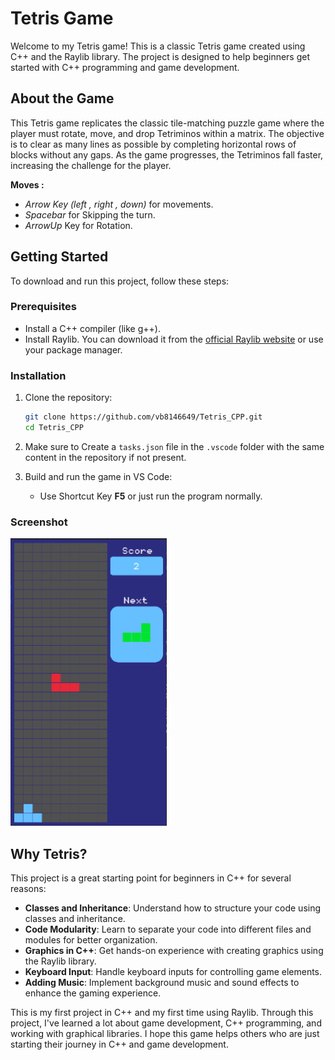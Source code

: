 # Tetris Game

Welcome to my Tetris game! This is a classic Tetris game created using C++ and the Raylib library. The project is designed to help beginners get started with C++ programming and game development.

## About the Game

This Tetris game replicates the classic tile-matching puzzle game where the player must rotate, move, and drop Tetriminos within a matrix. The objective is to clear as many lines as possible by completing horizontal rows of blocks without any gaps. As the game progresses, the Tetriminos fall faster, increasing the challenge for the player.

**Moves :**
- *Arrow Key (left , right , down)* for movements.
- *Spacebar* for Skipping the turn.
- *ArrowUp* Key for Rotation.

## Getting Started

To download and run this project, follow these steps:

### Prerequisites

- Install a C++ compiler (like g++).
- Install Raylib. You can download it from the [official Raylib website](https://www.raylib.com/) or use your package manager.

### Installation

1. Clone the repository:
    ```sh
    git clone https://github.com/vb8146649/Tetris_CPP.git
    cd Tetris_CPP
    ```

2. Make sure to Create a `tasks.json` file in the `.vscode` folder with the same content in the repository if not present.


3. Build and run the game in VS Code:
    - Use Shortcut Key **F5** or just run the program normally.

### Screenshot

<img src="https://github.com/vb8146649/Tetris_CPP/blob/main/game_preview.png" alt="Tetris_Preview" width="250" height="460">

## Why Tetris?

This project is a great starting point for beginners in C++ for several reasons:
- **Classes and Inheritance**: Understand how to structure your code using classes and inheritance.
- **Code Modularity**: Learn to separate your code into different files and modules for better organization.
- **Graphics in C++**: Get hands-on experience with creating graphics using the Raylib library.
- **Keyboard Input**: Handle keyboard inputs for controlling game elements.
- **Adding Music**: Implement background music and sound effects to enhance the gaming experience.

This is my first project in C++ and my first time using Raylib. Through this project, I've learned a lot about game development, C++ programming, and working with graphical libraries. I hope this game helps others who are just starting their journey in C++ and game development.
